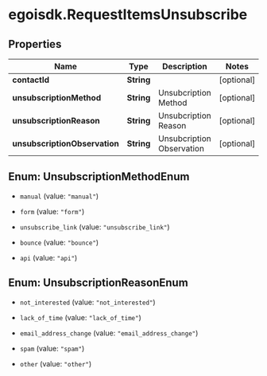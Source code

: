 # egoisdk.RequestItemsUnsubscribe

## Properties

Name | Type | Description | Notes
------------ | ------------- | ------------- | -------------
**contactId** | **String** |  | [optional] 
**unsubscriptionMethod** | **String** | Unsubcription Method | [optional] 
**unsubscriptionReason** | **String** | Unsubcription Reason | [optional] 
**unsubscriptionObservation** | **String** | Unsubcription Observation | [optional] 



## Enum: UnsubscriptionMethodEnum


* `manual` (value: `"manual"`)

* `form` (value: `"form"`)

* `unsubscribe_link` (value: `"unsubscribe_link"`)

* `bounce` (value: `"bounce"`)

* `api` (value: `"api"`)





## Enum: UnsubscriptionReasonEnum


* `not_interested` (value: `"not_interested"`)

* `lack_of_time` (value: `"lack_of_time"`)

* `email_address_change` (value: `"email_address_change"`)

* `spam` (value: `"spam"`)

* `other` (value: `"other"`)




